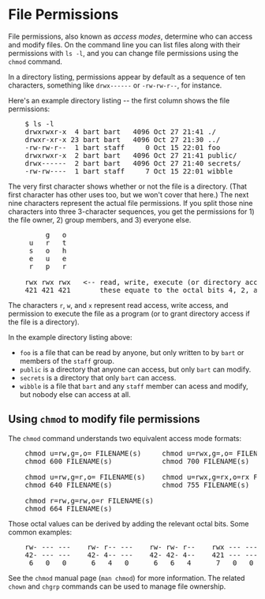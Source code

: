 # File Permissions

File permissions, also known as _access modes_, determine who can access and
modify files. On the command line you can list files along with their
permissions with `ls -l`, and you can change file permissions using the `chmod`
command.

In a directory listing, permissions appear by default as a sequence of ten
characters, something like `drwx------` or `-rw-rw-r--`, for instance.

Here's an example directory listing -- the first column shows the file permissions:

<pre>
    $ ls -l
    drwxrwxr-x  4 bart bart   4096 Oct 27 21:41 ./
    drwxr-xr-x 23 bart bart   4096 Oct 27 21:30 ../
    -rw-rw-r--  1 bart staff     0 Oct 15 22:01 foo
    drwxrwxr-x  2 bart bart   4096 Oct 27 21:41 public/
    drwx------  2 bart bart   4096 Oct 27 21:40 secrets/
    -rw-rw----  1 bart staff     7 Oct 15 22:01 wibble
</pre>

The very first character shows whether or not the file is a directory. (That first character has other uses too, but we won't cover that here.) The next nine characters represent the actual file permissions. If you split those nine characters into three 3-character sequences, you get the permissions for 1) the file owner, 2) group members, and 3) everyone else.

<pre>
         g   o
     u   r   t
     s   o   h
     e   u   e
     r   p   r

    rwx rwx rwx   <-- read, write, execute (or directory access)
    421 421 421       these equate to the octal bits 4, 2, and 1 respectively
</pre>

The characters `r`, `w`, and `x` represent read access, write access, and permission to execute the file as a program (or to grant directory access if the file is a directory).

In the example directory listing above:

* `foo` is a file that can be read by anyone, but only written to by `bart` or members of the `staff` group.
* `public` is a directory that anyone can access, but only `bart` can modify.
* `secrets` is a directory that only `bart` can access.
* `wibble` is a file that `bart` and any `staff` member can acess and modify, but nobody else can access at all.


## Using `chmod` to modify file permissions

The `chmod` command understands two equivalent access mode formats:

<pre>
    chmod u=rw,g=,o= FILENAME(s)     chmod u=rwx,g=,o= FILENAME(s)
    chmod 600 FILENAME(s)            chmod 700 FILENAME(s)

    chmod u=rw,g=r,o= FILENAME(s)    chmod u=rwx,g=rx,o=rx FILENAME(s)
    chmod 640 FILENAME(s)            chmod 755 FILENAME(s)

    chmod r=rw,g=rw,o=r FILENAME(s)
    chmod 664 FILENAME(s)
</pre>

Those octal values can be derived by adding the relevant octal bits. Some common examples:

<pre>
    rw- --- ---    rw- r-- ---    rw- rw- r--    rwx --- ---    rwx r-x r-x
    42- --- ---    42- 4-- ---    42- 42- 4--    421 --- ---    421 4-1 4-1
     6   0   0      6   4   0      6   6   4      7   0   0      7   5   5
</pre>

See the `chmod` manual page (`man chmod`) for more information. The related
`chown` and `chgrp` commands can be used to manage file ownership.

